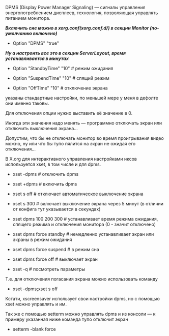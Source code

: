 DPMS (Display Power Manager Signaling) — сигналы управления энергопотреблением дисплеев, технология, позволяющая управлять питанием монитора.

***Включить сие можно в xorg.conf(xorg.conf.d/) в секции Monitor (по-умолчанию включено)***

- Option "DPMS" "true"

***Ну а настроить все это в секции ServerLayout, время устанавливается в минутах***

- Option "StandbyTime" "10" # режим ожидания

- Option "SuspendTime" "10" # спящий режим

- Option "OffTime" "10"  # отключение экрана

указаны стандартные настройки, по меньшей мере у меня в дефолте они именно таковы.

Для отключения опции нужно выставить её значение в 0.

Иногда эти значения надо менять — программно отключать экран или отключить выключения экрана...

Допустим, что бы не отключать монитор во время проигрывания видео можно, ну или что бы тупо пялится на экран не ожидая его отключения...

В X.org для интерактивного управления настройками иксов используется xset, в том числе и для dpms.

- xset -dpms # отключить dpms

- xset +dpms # включить dpms

- xset s off # отключает автоматическое выключение экрана

- xset s 300 # включает выключение экрана через 5 минут (в отличии от конфига тут указывается в секундах)

- xset dpms 100 200 300 # устанавливает время режима ожидания, спящего режима и отключения монитора (0 - значит отключено)

- xset dpms force standby # немедленно устанавливает экран или экраны в режим ожидания

- xset dpms force suspend # в режим сна

- xset dpms force off # выключает экран

- xset -q # посмотреть параметры

Т.е. для отключения погасания экрана можно использовать команду

- xset -dpms;xset s off


Кстати, xscreensaver использует свои настройки dpms, но с помощью xset можно управлять и им.

Так же с помощью setterm можно управлять dpms и из консоли — к примеру указанная ниже команда тупо отключит экран

- setterm -blank force
